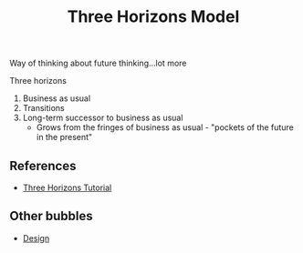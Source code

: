 ﻿---
backlinks:
- title: Design
  url: /sense/Design/design.html
title: Three Horizons Model
---
Way of thinking about future thinking...lot more

Three horizons

1. Business as usual
2. Transitions
3. Long-term successor to business as usual
   - Grows from the fringes of business as usual - "pockets of the future in the present"


## References

- [Three Horizons Tutorial](https://www.h3uni.org/project/learn2-three-horizons/)

## Other bubbles

- [Design](design.md)